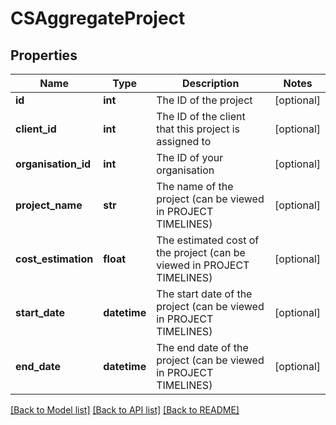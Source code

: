 # CSAggregateProject

## Properties
Name | Type | Description | Notes
------------ | ------------- | ------------- | -------------
**id** | **int** | The ID of the project | [optional] 
**client_id** | **int** | The ID of the client that this project is assigned to | [optional] 
**organisation_id** | **int** | The ID of your organisation | [optional] 
**project_name** | **str** | The name of the project (can be viewed in PROJECT TIMELINES) | [optional] 
**cost_estimation** | **float** | The estimated cost of the project (can be viewed in PROJECT TIMELINES) | [optional] 
**start_date** | **datetime** | The start date of the project (can be viewed in PROJECT TIMELINES) | [optional] 
**end_date** | **datetime** | The end date of the project (can be viewed in PROJECT TIMELINES) | [optional] 

[[Back to Model list]](../README.md#documentation-for-models) [[Back to API list]](../README.md#documentation-for-api-endpoints) [[Back to README]](../README.md)


